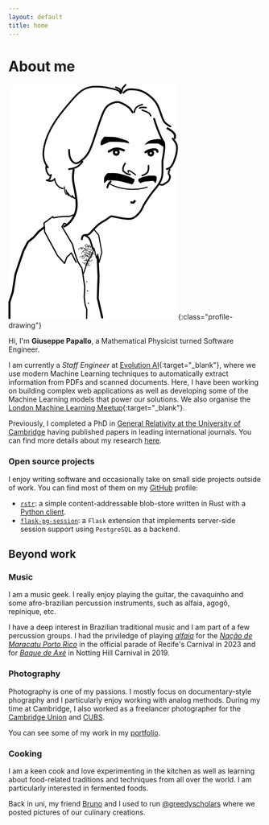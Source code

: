 ```yaml
---
layout: default
title: home
---
```

# About me

![giuppep's portrait by @le.pap](/assets/img/peppe.svg "giuppep by @le.pap"){:class="profile-drawing"}

Hi, I'm **Giuseppe Papallo**, a Mathematical Physicist turned Software Engineer.

I am currently a *Staff Engineer* at
[Evolution AI](https://evolution.ai){:target="_blank"}, where we use modern Machine Learning
techniques to automatically extract information from PDFs and scanned documents.
Here, I have been working on building complex web applications as well as developing
some of the Machine Learning models that power our solutions.
We also organise the [London Machine Learning Meetup](https://www.meetup.com/London-Machine-Learning-Meetup/){:target="_blank"}.

Previously, I completed a PhD in
[General Relativity at the University of Cambridge](https://www.damtp.cam.ac.uk/research/gr/index)
having published papers in leading international journals.
You can find more details about my research [here](/academic).

### Open source projects

I enjoy writing software and occasionally take on small side projects outside of work.
You can find most of them on my [GitHub](https://github.com/giuppep) profile:

- [`rstr`](https://github.com/giuppep/rstr): a simple content-addressable blob-store written in Rust
with a [Python client](https://github.com/giuppep/rstr-client).
- [`flask-pg-session`](https://github.com/giuppep/flask-pg-session): a `Flask` extension
that implements server-side session support using `PostgreSQL` as a backend.

## Beyond work

### Music

I am a music geek. I really enjoy playing the guitar, the cavaquinho and some afro-brazilian
percussion instruments, such as alfaia, agogô, repinique, etc.

I have a deep interest in Brazilian traditional music and I am part of a few percussion groups.
I had the priviledge of playing [*alfaia*](https://en.wikipedia.org/wiki/Alfaia) for the
[*Nação de Maracatu Porto Rico*](https://nacaoportorico.maracatu.org.br/) in the official parade
of Recife's Carnival in 2023 and for [*Baque de Axé*](https://www.baquedeaxe.com/) in
Notting Hill Carnival in 2019.

### Photography

Photography is one of my passions. I mostly focus on documentary-style phography and I
particularly enjoy working with analog methods.
During my time at Cambridge, I also worked as a freelancer photographer for the
[Cambridge Union](https://cus.org/) and [CUBS](https://cubsbrazil.org/).

You can see some of my work in my [portfolio](https://giuseppe.papallo.it).

### Cooking

I am a keen cook and love experimenting in the kitchen as well as learning about
food-related traditions and techniques from all over the world.
I am particularly interested in fermented foods.

Back in uni, my friend [Bruno](https://brloureiro.github.io/) and I used to run
[@greedyscholars](https://www.instagram.com/greedyscholars/) where we posted pictures of
our culinary creations.
